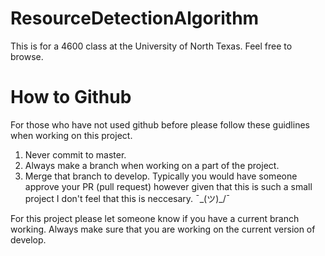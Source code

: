 # ResourceDetectionAlgorithm
This is for a 4600 class at the University of North Texas. Feel free to browse.

# How to Github
For those who have not used github before please follow these guidlines when working on this project.
  1. Never commit to master.
  2. Always make a branch when working on a part of the project.
  3. Merge that branch to develop.
Typically you would have someone approve your PR (pull request) however given that this is such a small project I don't feel that this is neccesary. ¯\_(ツ)_/¯

For this project please let someone know if you have a current branch working. Always make sure that you are working on the current version of develop.
